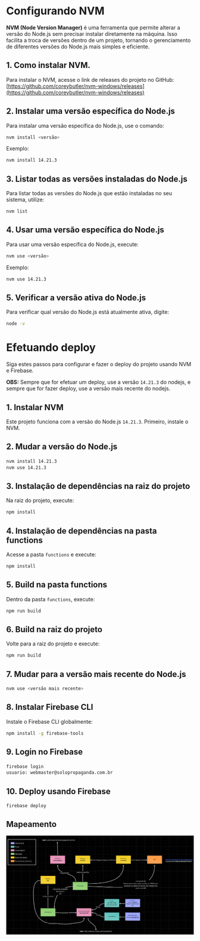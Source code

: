 # Configurando NVM

**NVM (Node Version Manager)** é uma ferramenta que permite alterar a versão do Node.js sem precisar instalar diretamente na máquina. Isso facilita a troca de versões dentro de um projeto, tornando o gerenciamento de diferentes versões do Node.js mais simples e eficiente.

## 1. Como instalar NVM.

Para instalar o NVM, acesse o link de releases do projeto no GitHub:
[https://github.com/coreybutler/nvm-windows/releases](https://github.com/coreybutler/nvm-windows/releases)

## 2. Instalar uma versão específica do Node.js

Para instalar uma versão específica do Node.js, use o comando:

```bash
nvm install <versão>
```

Exemplo:

```bash
nvm install 14.21.3
```

## 3. Listar todas as versões instaladas do Node.js

Para listar todas as versões do Node.js que estão instaladas no seu sistema, utilize:

```bash
nvm list
```

## 4. Usar uma versão específica do Node.js

Para usar uma versão específica do Node.js, execute:

```bash
nvm use <versão>
```

Exemplo:

```bash
nvm use 14.21.3
```

## 5. Verificar a versão ativa do Node.js

Para verificar qual versão do Node.js está atualmente ativa, digite:

```bash
node -v
```

# Efetuando deploy

Siga estes passos para configurar e fazer o deploy do projeto usando NVM e Firebase.

**OBS:** Sempre que for efetuar um deploy, use a versão `14.21.3` do nodejs, e sempre que for fazer deploy, use a versão mais recente do nodejs.


## 1. Instalar NVM
Este projeto funciona com a versão do Node.js `14.21.3`. Primeiro, instale o NVM.

## 2. Mudar a versão do Node.js
```bash
nvm install 14.21.3
nvm use 14.21.3
```

## 3. Instalação de dependências na raiz do projeto
Na raiz do projeto, execute:
```bash
npm install
```

## 4. Instalação de dependências na pasta functions
Acesse a pasta `functions` e execute:
```bash
npm install
```

## 5. Build na pasta functions
Dentro da pasta `functions`, execute:
```bash
npm run build
```

## 6. Build na raiz do projeto
Volte para a raiz do projeto e execute:
```bash
npm run build
```

## 7. Mudar para a versão mais recente do Node.js
```bash
nvm use <versão mais recente>
```

## 8. Instalar Firebase CLI
Instale o Firebase CLI globalmente:
```bash
npm install -g firebase-tools
```

## 9. Login no Firebase
```bash
firebase login
usuario: webmaster@solopropaganda.com.br
```

## 10. Deploy usando Firebase
```bash
firebase deploy
```

## Mapeamento
![Mapeamento](https://github.com/lognsoft/nextSim/blob/main/mapeamento.jpg?raw=true)


